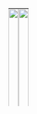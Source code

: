 <!-- ### Hi there 👋 -->

<!--
**puchimilk/puchimilk** is a ✨ _special_ ✨ repository because its `README.md` (this file) appears on your GitHub profile.

Here are some ideas to get you started:

- 🔭 I’m currently working on ...
- 🌱 I’m currently learning ...
- 👯 I’m looking to collaborate on ...
- 🤔 I’m looking for help with ...
- 💬 Ask me about ...
- 📫 How to reach me: ...
- 😄 Pronouns: ...
- ⚡ Fun fact: ...
-->

<!-- GitHub Readme Stats -->
<table border="0" style="height: 195px; width: 100%;">
  <tr>
    <td style="width: 50%; padding: 0;">
      <a href="https://github.com/anuraghazra/github-readme-stats">
        <img src="https://github-readme-stats.vercel.app/api?username=puchimilk&count_private=true&show_icons=true" style="height: 195px; width: 100%;" />
      </a>
    </td>
    <td style="width: 50%; padding: 0;">
      <a href="https://github.com/anuraghazra/convoychat">
        <img src="https://github-readme-stats.vercel.app/api/top-langs/?username=puchimilk&layout=compact" style="height: 195px; width: 100%;" />
      </a>
    </td>
  </tr>
</table>
